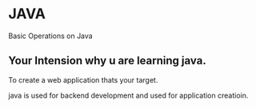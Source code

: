 # JAVA
Basic Operations on Java

## Your Intension why u are learning java.
  To create a web application thats your target.
  
java is used for backend development and used for application creatioin.

